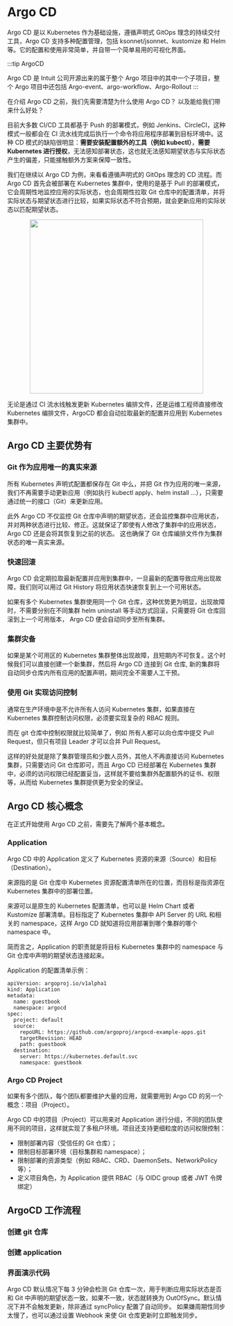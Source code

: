 # Argo CD

Argo CD 是以 Kubernetes 作为基础设施，遵循声明式 GitOps 理念的持续交付工具，Argo CD 支持多种配置管理，包括 ksonnet/jsonnet、kustomize 和 Helm 等。它的配置和使用非常简单，并自带一个简单易用的可视化界面。

:::tip ArgoCD

Argo CD 是 Intuit 公司开源出来的属于整个 Argo 项目中的其中一个子项目，整个 Argo 项目中还包括 Argo-event、argo-workflow、Argo-Rollout
:::

在介绍 Argo CD 之前，我们先需要清楚为什么使用 Argo CD？ 以及能给我们带来什么好处？

目前大多数 CI/CD 工具都基于 Push 的部署模式，例如 Jenkins、CircleCI，这种模式一般都会在 CI 流水线完成后执行一个命令将应用程序部署到目标环境中。这种 CD 模式的缺陷很明显：**需要安装配置额外的工具（例如 kubectl）**，**需要 Kubernetes 进行授权**，无法感知部署状态，这也就无法感知期望状态与实际状态产生的偏差，只能接触额外方案来保障一致性。


我们在继续以 Argo CD 为例，来看看遵循声明式的 GitOps 理念的 CD 流程。而 Argo CD 首先会被部署在 Kubernetes 集群中，使用的是基于 Pull 的部署模式，它会周期性地监控应用的实际状态，也会周期性拉取 Git 仓库中的配置清单，并将实际状态与期望状态进行比较，如果实际状态不符合预期，就会更新应用的实际状态以匹配期望状态。

<div  align="center">
	<img src="../assets/ArgoCD-1.webp" width = "400"  align=center />
</div>

无论是通过 CI 流水线触发更新 Kubernetes 编排文件，还是运维工程师直接修改 Kubernetes 编排文件，ArgoCD 都会自动拉取最新的配置并应用到 Kubernetes 集群中。


## Argo CD 主要优势有


### Git 作为应用唯一的真实来源

所有 Kubernetes 声明式配置都保存在 Git 中么，并把 Git 作为应用的唯一来源，我们不再需要手动更新应用（例如执行 kubectl apply、helm install ...），只需要通过统一的接口（Git）来更新应用。

此外 Argo CD 不仅监控 Git 仓库中声明的期望状态，还会监控集群中应用状态，并对两种状态进行比较、修正。这就保证了即使有人修改了集群中的应用状态，Argo CD 还是会将其恢复到之前的状态。 这也确保了 Git 仓库编排文件作为集群状态的唯一真实来源。


### 快速回滚

Argo CD 会定期拉取最新配置并应用到集群中，一旦最新的配置导致应用出现故障，我们则可以用过 Git History 将应用状态快速恢复到上一个可用状态。

如果有多个 Kubernetes 集群使用同一个 Git 仓库，这种优势更为明显，出现故障时，不需要分别在不同集群 helm uninstall 等手动方式回滚，只需要将 Git 仓库回滚到上一个可用版本， Argo CD 便会自动同步至所有集群。

### 集群灾备

如果是某个可用区的 Kubernetes 集群整体出现故障，且短期内不可恢复。这个时候我们可以直接创建一个新集群，然后将 Argo CD 连接到 Git 仓库, 新的集群将自动同步仓库内所有应用的配置声明，期间完全不需要人工干预。

### 使用 Git 实现访问控制

通常在生产环境中是不允许所有人访问 Kubernetes 集群，如果直接在 Kubernetes 集群控制访问权限，必须要实现复杂的 RBAC 规则。

而在 git 仓库中控制权限就比较简单了，例如 所有人都可以向仓库中提交 Pull Request，但只有项目 Leader 才可以合并 Pull Request。

这样的好处就是除了集群管理员和少数人员外，其他人不再直接访问  Kubernetes 集群，只需要访问 Git 仓库即可，而且 Argo CD 已经部署在 Kubernetes 集群中，必须的访问权限已经配置妥当，这样就不要给集群外配置额外的证书、权限等，从而给 Kubernetes 集群提供更为安全的保证。

## Argo CD 核心概念

在正式开始使用 Argo CD 之前，需要先了解两个基本概念。

###  Application

Argo CD 中的 Application 定义了 Kubernetes 资源的来源（Source）和目标（Destination）。

来源指的是 Git 仓库中 Kubernetes 资源配置清单所在的位置，而目标是指资源在 Kubernetes 集群中的部署位置。

来源可以是原生的 Kubernetes 配置清单，也可以是 Helm Chart 或者 Kustomize 部署清单。目标指定了 Kubernetes 集群中 API Server 的 URL 和相关的 namespace，这样 Argo CD 就知道将应用部署到哪个集群的哪个 namespace 中。

简而言之，Application 的职责就是将目标 Kubernetes 集群中的 namespace 与 Git 仓库中声明的期望状态连接起来。

Application 的配置清单示例：

```plain
apiVersion: argoproj.io/v1alpha1
kind: Application
metadata:
  name: guestbook
  namespace: argocd
spec:
  project: default
  source:
    repoURL: https://github.com/argoproj/argocd-example-apps.git
    targetRevision: HEAD
    path: guestbook
  destination:
    server: https://kubernetes.default.svc
    namespace: guestbook
```

### Argo CD Project

如果有多个团队，每个团队都要维护大量的应用，就需要用到 Argo CD 的另一个概念：项目（Project）。

Argo CD 中的项目（Project）可以用来对 Application 进行分组，不同的团队使用不同的项目，这样就实现了多租户环境。项目还支持更细粒度的访问权限控制：

- 限制部署内容（受信任的 Git 仓库）；
- 限制目标部署环境（目标集群和 namespace）；
- 限制部署的资源类型（例如 RBAC、CRD、DaemonSets、NetworkPolicy 等）；
- 定义项目角色，为 Application 提供 RBAC（与 OIDC group 或者 JWT 令牌绑定）


## ArgoCD 工作流程

<div  align="center">
	
</div>

### 创建 git 仓库

### 创建 application

### 界面演示代码


Argo CD 默认情况下每 3 分钟会检测 Git 仓库一次，用于判断应用实际状态是否和 Git 中声明的期望状态一致，如果不一致，状态就转换为 OutOfSync。默认情况下并不会触发更新，除非通过 syncPolicy 配置了自动同步。
如果嫌周期性同步太慢了，也可以通过设置 Webhook 来使 Git 仓库更新时立即触发同步。


